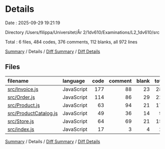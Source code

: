# Details

Date : 2025-09-29 19:21:19

Directory /Users/filippa/Universitet/År 2/1dv610/Examinations/L2_1dv610/src

Total : 6 files,  484 codes, 376 comments, 112 blanks, all 972 lines

[Summary](results.md) / Details / [Diff Summary](diff.md) / [Diff Details](diff-details.md)

## Files
| filename | language | code | comment | blank | total |
| :--- | :--- | ---: | ---: | ---: | ---: |
| [src/Invoice.js](/src/Invoice.js) | JavaScript | 177 | 88 | 23 | 288 |
| [src/Order.js](/src/Order.js) | JavaScript | 114 | 86 | 29 | 229 |
| [src/Product.js](/src/Product.js) | JavaScript | 63 | 94 | 21 | 178 |
| [src/ProductCatalog.js](/src/ProductCatalog.js) | JavaScript | 49 | 36 | 14 | 99 |
| [src/Store.js](/src/Store.js) | JavaScript | 64 | 69 | 21 | 154 |
| [src/index.js](/src/index.js) | JavaScript | 17 | 3 | 4 | 24 |

[Summary](results.md) / Details / [Diff Summary](diff.md) / [Diff Details](diff-details.md)